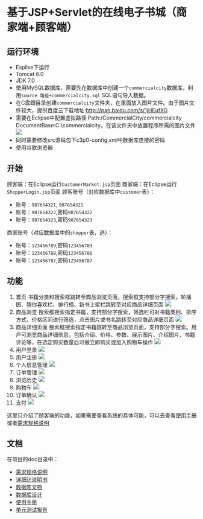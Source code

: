 # 基于JSP+Servlet的在线电子书城（商家端+顾客端）

## 运行环境
- Esplise下运行
- Tomcat 6.0
- JDK 7.0
- 使用MySQL数据库，需要先在数据库中创建一个`commercialcity`数据库，利用`source 路径+commercialcity.sql` SQL语句导入数据。
- 在C盘跟目录创建`commercialcity`文件夹，在里面放入图片文件。由于图片文件较大，提供百度云下载地址:http://pan.baidu.com/s/1jHEufXG
- 需要在Eclipse中配置虚拟路径 
Path:/CommercialCity/commercialcity
DocumentBase:C:\commercialcity，在该文件夹中放置程序所需的图片文件
![](./images/Snipaste_2019-03-26_10-35-43.png)
- 同时需要修改src源码包下c3p0-config.xml中数据库连接的密码
- 使用谷歌浏览器
## 开始
顾客端：在Eclipse运行`CustomerMarket.jsp`页面
商家端：在Eclipse运行`ShopperLogin.jsp`页面
顾客账号（对应数据库中`customer`表）：
- 账号：`987654321`, `987654321`
- 账号：`987654322`,密码`987654322`
- 账号：`987654323`,密码`987654323`

商家账号（对应数据库中的`shopper`表，逃）：

- 账号：`123456789`,密码`123456789`
- 账号：`123456788`,密码`123456788`
- 账号：`123456787`,密码`123456787`

## 功能
1. 首页
书籍分类和搜索框跳转至商品浏览页面，搜索框支持部分字搜索，轮播图、猜你喜欢栏、排行榜、新书上架栏跳转至对应商品详细页面
![](./images/1.png)
2. 商品浏览
搜索框搜索指定书籍，支持部分字搜索，筛选栏可对书籍类别、排序方式、价格区间进行筛选，点击图片或书名跳转至对应商品详细页面
![](./images/2.png)
3. 商品详细页面
搜索框搜索指定书籍跳转至商品浏览页面，支持部分字搜索。用户可浏览商品详细信息，包括介绍、价格、参数、展示图片、介绍图片、书籍评论等，在选定购买数量后可做立即购买或加入购物车操作
![](./images/3.png)
4. 用户登录
![](./images/4.png)
5. 用户注册
![](./images/5.png)
6. 个人信息管理
![](./images/6.png)
7. 订单管理
![](./images/7.png)
8. 浏览历史
![](./images/8.png)
9. 购物车
![](./images/9.png)
10. 订单确认
![](./images/10.png)
11. 支付
![](./images/11.png)

这里只介绍了顾客端的功能，如果需要查看系统的具体可能，可以去查看[使用手册](./docs/使用手册.doc)或者[需求规格说明](./docs/需求规格说明.doc)

## 文档
在项目的doc目录中：
- [需求规格说明](./docs/需求规格说明.doc)
- [详细计说明书](./docs/详细计说明书.doc)
- [数据库文档](./docs/数据库文档.docx)
- [数据库设计](./docs/数据库设计.doc)
- [使用手册](./docs/使用手册.doc)
- [单元测试报告](./docs/单元测试报告.doc)
